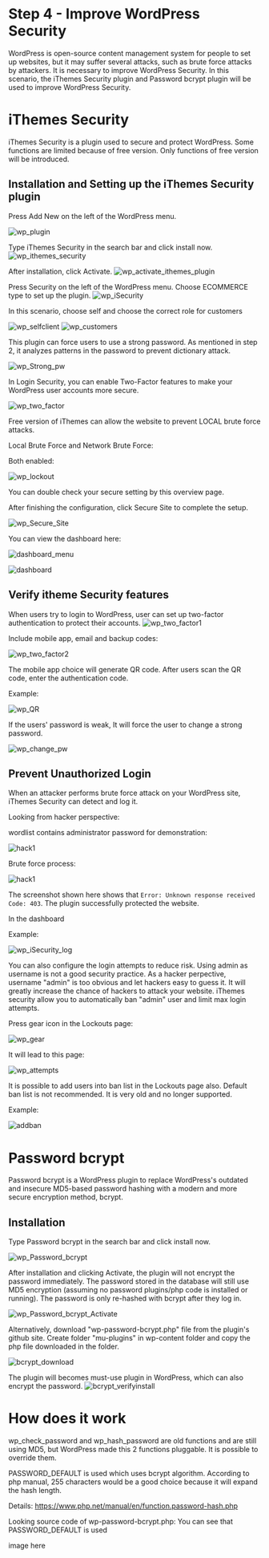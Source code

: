 # Step 4 - Improve WordPress Security

WordPress is open-source content management system for people to set up websites, but it may suffer several attacks, such as brute force attacks by attackers. It is necessary to improve WordPress Security. In this scenario, the iThemes Security plugin and Password bcrypt plugin will be used to improve WordPress Security.
# iThemes Security
iThemes Security is a plugin used to secure and protect WordPress. Some functions are limited because of free version. Only functions of free version will be introduced.

## Installation and Setting up the iThemes Security plugin
Press Add New on the left of the WordPress menu.

![wp_plugin](./assets/wp_plugin.png)

Type iThemes Security in the search bar and click install now.
![wp_ithemes_security](./assets/wp_ithemes_security1.png)

After installation, click Activate.
![wp_activate_ithemes_plugin](./assets/wp_activate_ithemes_plugin1.png)

Press Security on the left of the WordPress menu.
Choose ECOMMERCE type to set up the plugin.
![wp_iSecurity](./assets/wp_iSecurity.png)

In this scenario, choose self and choose the correct role for customers

![wp_selfclient](./assets/selfclient.png)
![wp_customers](./assets/selectcustomer.png)

This plugin can force users to use a strong password. As mentioned in step 2, it analyzes patterns in the password to prevent dictionary attack.

![wp_Strong_pw](./assets/wp_Strong_pw.png)

In Login Security, you can enable Two-Factor features to make your WordPress user accounts more secure.

![wp_two_factor](./assets/wp_two_factor.png)

Free version of iThemes can allow the website to prevent LOCAL brute force attacks.

Local Brute Force and Network Brute Force:

Both enabled:

![wp_lockout](./assets/lockouts.png)

You can double check your secure setting by this overview page.

After finishing the configuration, click Secure Site to complete the setup.

![wp_Secure_Site](./assets/wp_Secure_Site.png)

You can view the dashboard here:

![dashboard_menu](./assets/dashboard_menu.png)

![dashboard](./assets/dashboard1.png)

## Verify itheme Security features
When users try to login to WordPress, user can set up two-factor authentication to protect their accounts.
![wp_two_factor1](./assets/wp_two_factor1.png)

Include mobile app, email and backup codes:

![wp_two_factor2](./assets/wp_two_factor2.png)

The mobile app choice will generate QR code. After users scan the QR code, enter the authentication code.

Example:

![wp_QR](./assets/QRcode.png)

If the users' password is weak, It will force the user to change a strong password.

![wp_change_pw](./assets/wp_change_pw.png)

## Prevent Unauthorized Login 

When an attacker performs brute force attack on your WordPress site, iThemes Security can detect and log it.

Looking from hacker perspective:

wordlist contains administrator password for demonstration:

![hack1](./assets/hack1.png)

Brute force process:

![hack1](./assets/hack2.png)

The screenshot shown here shows that `Error: Unknown response received Code: 403`. The plugin successfully protected the website.

In the dashboard

Example:

![wp_iSecurity_log](./assets/wp_iSecurity_log.png)

You can also configure the login attempts to reduce risk. Using admin as username is not a good security practice. As a hacker perpective, username "admin" is too obvious and let hackers easy to guess it. It will greatly increase the chance of hackers to attack your website.
iThemes security allow you to automatically ban "admin" user and limit max login attempts. 

Press gear icon in the Lockouts page:

![wp_gear](./assets/attempts0.png)

It will lead to this page:

![wp_attempts](./assets/attempts.png)

It is possible to add users into ban list in the Lockouts page also. Default ban list is not recommended. It is very old and no longer supported. 

Example:

![addban](./assets/addban.png)


# Password bcrypt
Password bcrypt is a WordPress plugin to replace WordPress's outdated and insecure MD5-based password hashing with a modern and more secure encryption method, bcrypt.

## Installation
Type Password bcrypt in the search bar and click install now.

![wp_Password_bcrypt](./assets/wp_Password_bcrypt.png)

After installation and clicking Activate, the plugin will not encrypt the password immediately. The password stored in the database will still use MD5 encryption (assuming no password plugins/php code is installed or running). The password is only re-hashed with bcrypt after they log in.

![wp_Password_bcrypt_Activate](./assets/wp_Password_bcrypt_Activate.png)
 
Alternatively, download "wp-password-bcrypt.php" file from the plugin's github site.
Create folder "mu-plugins" in wp-content folder and copy the php file downloaded in the folder.

![bcrypt_download](./assets/bcrypt_download.PNG)

The plugin will becomes must-use plugin in WordPress, which can also encrypt the password.
![bcrypt_verifyinstall](./assets/bcrypt_verifyinstall.PNG)

# How does it work

wp_check_password and wp_hash_password are old functions and are still using MD5, but WordPress made this 2 functions pluggable.
It is possible to override them.

PASSWORD_DEFAULT is used which uses bcrypt algorithm. According to php manual, 255 characters would be a good choice because it will expand the hash length.

Details: https://www.php.net/manual/en/function.password-hash.php

Looking source code of wp-password-bcrypt.php:
You can see that PASSWORD_DEFAULT is used

image here



